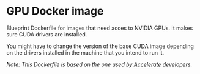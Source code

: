 # GPU Docker image

Blueprint Dockerfile for images that need acces to NVIDIA GPUs. It makes sure CUDA drivers are installed.

You might have to change the version of the base CUDA image depending on the drivers installed in the machine that you intend to run it.

*Note: This Dockerfile is based on the one used by [Accelerate](https://github.com/huggingface/accelerate) developers.*